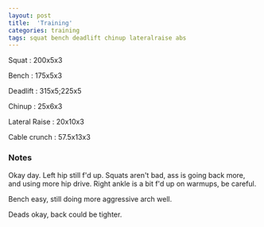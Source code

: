 ```yaml
---
layout: post
title:  'Training'
categories: training
tags: squat bench deadlift chinup lateralraise abs
---
```


Squat       :   200x5x3

Bench       :   175x5x3

Deadlift    :   315x5;225x5

Chinup      :   25x6x3

Lateral Raise   :   20x10x3

Cable crunch    :   57.5x13x3

### Notes

Okay day. Left hip still f'd up. Squats aren't bad, ass is going back more, and using
more hip drive. Right ankle is a bit f'd up on warmups, be careful.

Bench easy, still doing more aggressive arch well.

Deads okay, back could be tighter.
